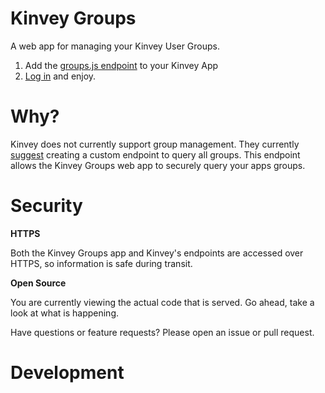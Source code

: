 Kinvey Groups
=============
A web app for managing your Kinvey User Groups.

1. Add the [groups.js endpoint](https://github.com/GravityJack/kinvey-groups/blob/master/groups.js) to your Kinvey App
2. [Log in](https://gravityjack.github.io/kinvey-groups/) and enjoy.

# Why?

Kinvey does not currently support group management.
They currently [suggest](https://support.kinvey.com/discussion/200921477/list-groups) creating a custom endpoint to query all groups.
This endpoint allows the Kinvey Groups web app to securely query your apps groups.

# Security

**HTTPS**

Both the Kinvey Groups app and Kinvey's endpoints are accessed over HTTPS, so information is safe during transit.

**Open Source**

You are currently viewing the actual code that is served.
Go ahead, take a look at what is happening.

Have questions or feature requests? Please open an issue or pull request.

# Development
